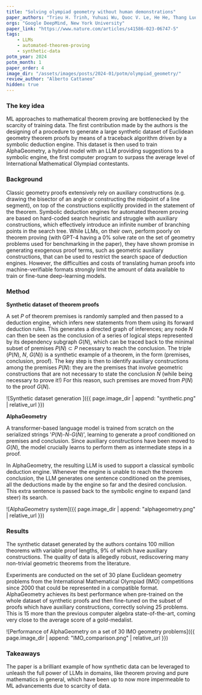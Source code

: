 ```yaml
---
title: "Solving olympiad geometry without human demonstrations"
paper_authors: "Trieu H. Trinh, Yuhuai Wu, Quoc V. Le, He He, Thang Luong"
orgs: "Google DeepMind, New York University"
paper_link: "https://www.nature.com/articles/s41586-023-06747-5"
tags:
    - LLMs
    - automated-theorem-proving
    - synthetic-data
potm_year: 2024
potm_month: 1
paper_order: 4
image_dir: "/assets/images/posts/2024-01/potm/olympiad_geometry/"
review_author: "Alberto Cattaneo"
hidden: true
--- 
```


### The key idea

ML approaches to mathematical theorem proving are bottlenecked by the scarcity of training data. The first contribution made by the authors is the designing of a procedure to generate a large synthetic dataset of Euclidean geometry theorem proofs by means of a traceback algorithm driven by a symbolic deduction engine. This dataset is then used to train AlphaGeometry, a hybrid model with an LLM providing suggestions to a symbolic engine, the first computer program to surpass the average level of International Mathematical Olympiad contestants.

### Background

Classic geometry proofs extensively rely on auxiliary constructions (e.g. drawing the bisector of an angle or constructing the midpoint of a line segment), on top of the constructions explicitly provided in the statement of the theorem. Symbolic deduction engines for automated theorem proving are based on hard-coded search heuristic and struggle with auxiliary constructions, which effectively introduce an infinite number of branching points in the search tree. While LLMs, on their own, perform poorly on theorem proving (with GPT-4 having a 0% solve rate on the set of geometry problems used for benchmarking in the paper), they have shown promise in generating exogenous proof terms, such as geometric auxiliary constructions, that can be used to restrict the search space of deduction engines. However, the difficulties and costs of translating human proofs into machine-verifiable formats strongly limit the amount of data available to train or fine-tune deep-learning models. 

### Method

**Synthetic dataset of theorem proofs**

A set $P$ of theorem premises is randomly sampled and then passed to a deduction engine, which infers new statements from them using its forward deduction rules. This generates a directed graph of inferences; any node $N$ can then be seen as the conclusion of a series of logical steps represented by its dependency subgraph $G(N)$, which can be traced back to the minimal subset of premises $P(N) \subset P$ necessary to reach the conclusion. The triple $(P(N)$, $N$, $G(N))$ is a synthetic example of a theorem, in the form (premises, conclusion, proof). The key step is then to identify auxiliary constructions among the premises $P(N)$: they are the premises that involve geometric constructions that are not necessary to state the conclusion $N$ (while being necessary to prove it!) For this reason, such premises are moved from $P(N)$ to the proof $G(N)$.

![Synthetic dataset generation ]({{ page.image_dir | append: "synthetic.png" | relative_url }})

**AlphaGeometry**

A transformer-based language model is trained from scratch on the serialized strings '$P(N)$-$N$-$G(N)$', learning to generate a proof conditioned on premises and conclusion. Since auxiliary constructions have been moved to $G(N)$, the model crucially learns to perform them as intermediate steps in a proof.

In AlphaGeometry, the resulting LLM is used to support a classical symbolic deduction engine. Whenever the engine is unable to reach the theorem conclusion, the LLM generates one sentence conditioned on the premises, all the deductions made by the engine so far and the desired conclusion. This extra sentence is passed back to the symbolic engine to expand (and steer) its search.

![AlphaGeometry system]({{ page.image_dir | append: "alphageometry.png" | relative_url }})

### Results

The synthetic dataset generated by the authors contains 100 million theorems with variable proof lengths, 9% of which have auxiliary constructions. The quality of data is allegedly robust, rediscovering many non-trivial geometric theorems from the literature.

Experiments are conducted on the set of 30 plane Euclidean geometry problems from the International Mathematical Olympiad (IMO) competitions since 2000 that could be represented in a compatible format. AlphaGeometry achieves its best performance when pre-trained on the whole dataset of synthetic proofs and then fine-tuned on the subset of proofs which have auxiliary constructions, correctly solving 25 problems. This is 15 more than the previous computer algebra state-of-the-art, coming very close to the average score of a gold-medalist.

![Performance of AlphaGeometry on a set of 30 IMO geometry problems]({{ page.image_dir | append: "IMO_comparison.png" | relative_url }})


### Takeaways

The paper is a brilliant example of how synthetic data can be leveraged to unleash the full power of LLMs in domains, like theorem proving and pure mathematics in general, which have been up to now more impermeable to ML advancements due to scarcity of data.